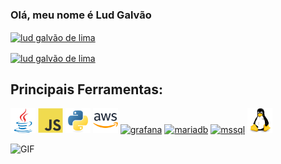 ###  Olá, meu nome é Lud Galvão

<a href="https://www.linkedin.com/in/lud-galv%C3%A3o/" target="blank"><img align="center" src="https://raw.githubusercontent.com/rahuldkjain/github-profile-readme-generator/master/src/images/icons/Social/linked-in-alt.svg" alt="lud galvão de lima" height="30" width="40" /></a>  

<a href="https://www.kaggle.com/ludgalvo" target="blank"><img align="center" src="https://www.vectorlogo.zone/logos/kaggle/kaggle-icon.svg" alt="lud galvão de lima" height="30" width="40" /></a>

## Principais Ferramentas: 

[<img src="https://raw.githubusercontent.com/devicons/devicon/master/icons/java/java-original.svg" alt="java" width="40" height="40"/>](https://www.java.com)
[<img src="https://raw.githubusercontent.com/devicons/devicon/master/icons/javascript/javascript-original.svg" alt="javascript" width="40" height="40"/>](https://developer.mozilla.org/en-US/docs/Web/JavaScript)
[<img src="https://raw.githubusercontent.com/devicons/devicon/master/icons/python/python-original.svg" alt="python" width="40" height="40"/>](https://www.python.org)
[<img src="https://raw.githubusercontent.com/devicons/devicon/master/icons/amazonwebservices/amazonwebservices-original-wordmark.svg" alt="aws" width="40" height="40"/>](https://aws.amazon.com)
[<img src="https://www.vectorlogo.zone/logos/grafana/grafana-icon.svg" alt="grafana" width="40" height="40"/>](https://grafana.com)
[<img src="https://www.vectorlogo.zone/logos/mariadb/mariadb-icon.svg" alt="mariadb" width="40" height="40"/>](https://mariadb.org/)
[<img src="https://www.svgrepo.com/show/303229/microsoft-sql-server-logo.svg" alt="mssql" width="40" height="40"/>](https://www.microsoft.com/en-us/sql-server)
[<img src="https://raw.githubusercontent.com/devicons/devicon/master/icons/linux/linux-original.svg" alt="linux" width="40" height="40"/>](https://www.linux.org/)


<img src="https://media.giphy.com/media/v1.Y2lkPTc5MGI3NjExdXVubG0xbnVlZnVjbTU1cjhvbGN5eml4MjR1bndsMW1pNThiNnlpaSZlcD12MV9pbnRlcm5hbF9naWZfYnlfaWQmY3Q9Zw/lptIayuGHV9Utu3iTv/giphy.gif" alt="GIF" width="720">




